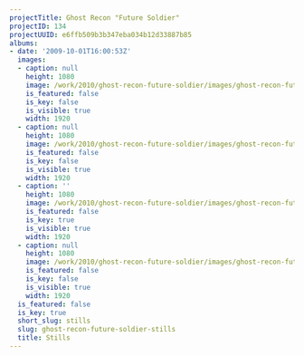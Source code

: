 ```yaml
---
projectTitle: Ghost Recon "Future Soldier"
projectID: 134
projectUUID: e6ffb509b3b347eba034b12d33887b85
albums:
- date: '2009-10-01T16:00:53Z'
  images:
  - caption: null
    height: 1080
    image: /work/2010/ghost-recon-future-soldier/images/ghost-recon-future-soldier.01.jpg
    is_featured: false
    is_key: false
    is_visible: true
    width: 1920
  - caption: null
    height: 1080
    image: /work/2010/ghost-recon-future-soldier/images/ghost-recon-future-soldier.02.jpg
    is_featured: false
    is_key: false
    is_visible: true
    width: 1920
  - caption: ''
    height: 1080
    image: /work/2010/ghost-recon-future-soldier/images/ghost-recon-future-soldier.03.jpg
    is_featured: false
    is_key: true
    is_visible: true
    width: 1920
  - caption: null
    height: 1080
    image: /work/2010/ghost-recon-future-soldier/images/ghost-recon-future-soldier.04.jpg
    is_featured: false
    is_key: false
    is_visible: true
    width: 1920
  is_featured: false
  is_key: true
  short_slug: stills
  slug: ghost-recon-future-soldier-stills
  title: Stills
---
```

